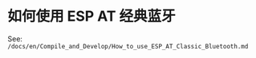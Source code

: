 如何使用 ESP AT 经典蓝牙
========================================

See: `/docs/en/Compile_and_Develop/How_to_use_ESP_AT_Classic_Bluetooth.md`